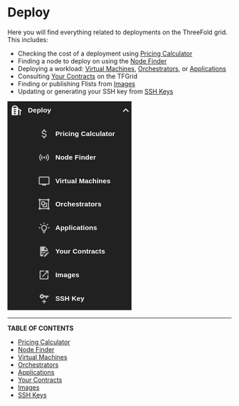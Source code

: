 # Deploy

Here you will find everything related to deployments on the ThreeFold grid. This includes:

- Checking the cost of a deployment using [Pricing Calculator](./pricing_calculator.md)
- Finding a node to deploy on using the [Node Finder](./node_finder.md)
- Deploying a workload: [Virtual Machines](../solutions/vm_intro.md), [Orchestrators](./orchestrators.md), or [Applications](./applications.md)
- Consulting [Your Contracts](./your_contracts.md) on the TFGrid
- Finding or publishing Flists from [Images](./images.md)
- Updating or generating your SSH key from [SSH Keys](./ssh_keys.md)

![](../img/dashboard_deploy.png)

***

**TABLE OF CONTENTS**

- [Pricing Calculator](./pricing_calculator.md)
- [Node Finder](./node_finder.md)
- [Virtual Machines](../solutions/vm_intro.md)
- [Orchestrators](./orchestrators.md)
- [Applications](./applications.md)
- [Your Contracts](./your_contracts.md)
- [Images](./images.md)
- [SSH Keys](./ssh_keys.md)